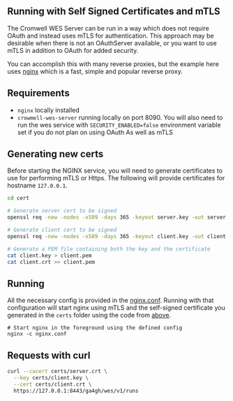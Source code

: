## Running with Self Signed Certificates and mTLS

The Cromwell WES Server can be run in a way which does not require OAuth and instead uses mTLS for authentication. This 
approach may be desirable when there is not an OAuthServer available, or you want to use mTLS in addition to OAuth for 
added security.

You can accomplish this with many reverse proxies, but the example here uses [nginx](https://www.nginx.com/) which is
a fast, simple and popular reverse proxy.

## Requirements

- `nginx` locally installed
- `crowmell-wes-server` running locally on port 8090. You will also need to run the wes service
  with `SECURITY_ENABLED=false` environment variable set if you do not plan on using OAuth As well as mTLS

## Generating new certs

Before starting the NGINX service, you will need to generate certificates to use for performing mTLS or Https. The
following will provide certificates for hostname `127.0.0.1`.

```bash
cd cert

# Generate server cert to be signed
openssl req -new -nodes -x509 -days 365 -keyout server.key -out server.crt -config server.conf

# Generate client cert to be signed
openssl req -new -nodes -x509 -days 365 -keyout client.key -out client.crt -config client.conf

# Generate a PEM file containing both the key and the certificate
cat client.key > client.pem
cat client.crt >> client.pem
```

## Running

All the necessary config is provided in the [nginx.conf](nginx.conf). Running with that configuration will start nginx
using mTLS and the self-signed certificate you generated in the `certs` folder using the code from [above](#generating-new-certs).

```
# Start nginx in the foreground using the defined config
nginx -c nginx.conf
```

## Requests with curl

```bash
curl --cacert certs/server.crt \
  --key certs/client.key \
  --cert certs/client.crt \
  https://127.0.0.1:8443/ga4gh/wes/v1/runs
```